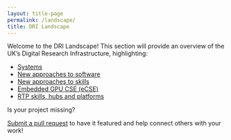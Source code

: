 ```yaml
---
layout: title-page
permalink: /landscape/
title: DRI Landscape
---
```


Welcome to the DRI Landscape! This section will provide an overview of the UK’s Digital Research Infrastructure, highlighting: 
* [Systems](systems.md)
* [New approaches to software](dri-new-software.md)
* [New approaches to skills](dri-new-skills.md)
* [Embedded GPU CSE (eCSE)](ecse-gpu.md)
* [RTP skills, hubs and platforms](rtp.md) 

Is your project missing? <p><a href="https://github.com/CAKE-DRI/cake.github.io" target="_blank">Submit a pull request</a> to have it featured and help connect others with your work!</p>

